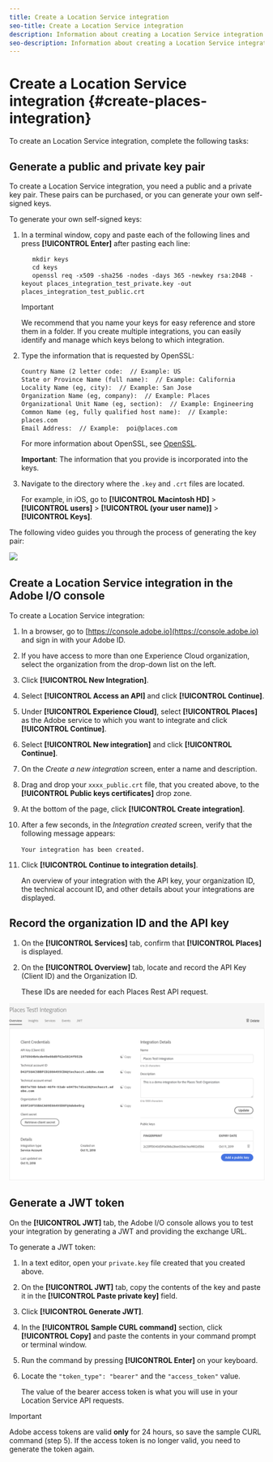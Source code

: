 ```yaml
---
title: Create a Location Service integration
seo-title: Create a Location Service integration
description: Information about creating a Location Service integration.
seo-description: Information about creating a Location Service integration.
---
```


# Create a Location Service integration {#create-places-integration}

To create an Location Service integration, complete the following tasks:

## Generate a public and private key pair

To create a Location Service integration, you need a public and a private key pair. These pairs can be purchased, or you can generate your own self-signed keys.

To generate your own self-signed keys:

1. In a terminal window, copy and paste each of the following lines and press **[!UICONTROL Enter]** after pasting each line:

   ```text
      mkdir keys
      cd keys
      openssl req -x509 -sha256 -nodes -days 365 -newkey rsa:2048 -keyout places_integration_test_private.key -out    places_integration_test_public.crt
   ```

   >[!IMPORTANT]
   >
   >We recommend that you name your keys for easy reference and store them in a folder. If you create multiple integrations, you can easily identify and manage which keys belong to which integration.

2. Type the information that is requested by OpenSSL:

   ```text
   Country Name (2 letter code:  // Example: US
   State or Province Name (full name):  // Example: California
   Locality Name (eg, city):  // Example: San Jose
   Organization Name (eg, company):  // Example: Places
   Organizational Unit Name (eg, section):  // Example: Engineering
   Common Name (eg, fully qualified host name):  // Example: places.com
   Email Address:  // Example:  poi@places.com
   ```

   For more information about OpenSSL, see [OpenSSL](https://www.openssl.org/).

   **Important**: The information that you provide is incorporated into the keys.

3. Navigate to the directory where the `.key` and `.crt` files are located. 

    For example, in iOS, go to **[!UICONTROL Macintosh HD]** > **[!UICONTROL users]** > **[!UICONTROL (your user name)]** > **[!UICONTROL Keys]**.

The following video guides you through the process of generating the key pair:

![](/help//help/assets/places_integration_video.gif)

## Create a Location Service integration in the Adobe I/O console

To create a Location Service integration:

1. In a browser, go to [https://console.adobe.io](https://console.adobe.io) and sign in with your Adobe ID.
2. If you have access to more than one Experience Cloud organization, select the organization from the drop-down list on the left.
3. Click **[!UICONTROL New Integration]**.
4. Select **[!UICONTROL Access an API]** and click **[!UICONTROL Continue]**.
5. Under **[!UICONTROL Experience Cloud]**, select **[!UICONTROL Places]** as the Adobe service to which you want to integrate and click **[!UICONTROL Continue]**.
6. Select **[!UICONTROL New integration]** and click **[!UICONTROL Continue]**.
7. On the *Create a new integration* screen, enter a name and description. 
8. Drag and drop your `xxxx_public.crt` file, that you created above, to the **[!UICONTROL Public keys certificates]** drop zone.
9. At the bottom of the page, click **[!UICONTROL Create integration]**.
10. After a few seconds, in the *Integration created* screen, verify that the following message appears:

    `Your integration has been created.`

11. Click **[!UICONTROL Continue to integration details]**. 

    An overview of your integration with the API key, your organization ID, the technical account ID, and other details about your integrations are displayed.

## Record the organization ID and the API key

1. On the **[!UICONTROL Services]** tab, confirm that **[!UICONTROL Places]** is displayed.
2. On the **[!UICONTROL Overview]** tab, locate and record the API Key (Client ID) and the Organization ID.

   These IDs are needed for each Places Rest API request.

![](/help/assets/places_orgid_api-key.png)

## Generate a JWT token

On the **[!UICONTROL JWT]** tab, the Adobe I/O console allows you to test your integration by generating a JWT and providing the exchange URL.

To generate a JWT token:

1. In a text editor, open your `private.key` file created that you created above.
2. On the **[!UICONTROL JWT]** tab, copy the contents of the key and paste it in the **[!UICONTROL Paste private key]** field. 
3. Click **[!UICONTROL Generate JWT]**.
4. In the **[!UICONTROL Sample CURL command]** section, click **[!UICONTROL Copy]** and paste the contents in your command prompt or terminal window.
5. Run the command by pressing **[!UICONTROL Enter]** on your keyboard.
6. Locate the `"token_type": "bearer"` and the `"access_token"` value.  

    The value of the bearer access token is what you will use in your Location Service API requests.  

>[!IMPORTANT]
>
>Adobe access tokens are valid **only** for 24 hours, so save the sample CURL command (step 5). If the access token is no longer valid, you need to generate the token again.

